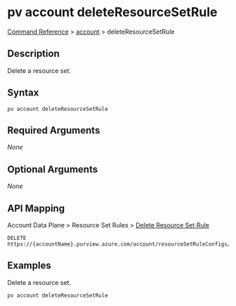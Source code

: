 # pv account deleteResourceSetRule
[Command Reference](../../../README.md#command-reference) > [account](./main.md) > deleteResourceSetRule

## Description
Delete a resource set.

## Syntax
```
pv account deleteResourceSetRule
```

## Required Arguments
*None*

## Optional Arguments
*None*

## API Mapping
Account Data Plane > Resource Set Rules > [Delete Resource Set Rule](https://docs.microsoft.com/en-us/rest/api/purview/accountdataplane/resource-set-rules/delete-resource-set-rule)
```
DELETE https://{accountName}.purview.azure.com/account/resourceSetRuleConfigs/defaultResourceSetRuleConfig
```

## Examples
Delete a resource set.
```powershell
pv account deleteResourceSetRule
```